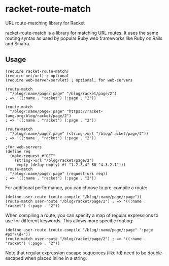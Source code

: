 # racket-route-match
URL route-matching library for Racket 

racket-route-match is a library for matching URL routes. It uses the same routing syntax as used by popular Ruby web frameworks like Ruby on Rails and Sinatra.

## Usage
```racket
(require racket-route-match)
(require net/url) ; optional
(require web-server/servlet) ; optional, for web-servers

(route-match 
  "/blog/:name/page/:page" "/blog/racket/page/2") 
; => '((:name . "racket") (:page . "2"))

(route-match 
  "/blog/:name/page/:page" "https://racket-lang.org/blog/racket/page/2") 
; => '((:name . "racket") (:page . "2"))

(route-match 
  "/blog/:name/page/:page" (string->url "/blog/racket/page/2")) 
; => '((:name . "racket") (:page . "2"))

;for web-servers
(define req 
  (make-request #"GET" 
    (string->url "/blog/racket/page/2") 
     empty (delay empty) #f "1.2.3.4" 80 "4.3.2.1")))
(route-match 
  "/blog/:name/page/:page" (request-uri req)) 
; => '((:name . "racket") (:page . "2"))

```

 For additional performance, you can choose to pre-compile a route:
```racket
(define user-route (route-compile "/blog/:name/page/:page"))
(route-match user-route "/blog/racket/page/2") ; => '((:name . "racket") (:page . "2"))
```
When compiling a route, you can specify a map of regular expressions to use for different keywords. This allows more specific routing:
```racket
(define user-route (route-compile "/blog/:name/page/:page" ':page #px"\\d+"))
(route-match user-route "/blog/racket/page/2") ; => '((:name . "racket") (:page . "2"))
```
Note that regular expression escape sequences (like \d) need to be double-escaped when placed inline in a string.
